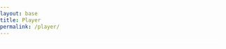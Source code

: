 ```yaml
---
layout: base
title: Player
permalink: /player/
---
```


<style>
    #gameCanvas {
        margin: 0;
        border: 1px solid white;
        display: block;
    }
    body, html {
        margin: 0;
        padding: 0;
        overflow: hidden;
        width: 100%;
        height: 100%;
    }
</style>

<canvas id='gameCanvas'></canvas>

<script type="module">
    import GameControl from '/john_2025/assets/js/player/GameControl.js';

    GameControl.init();
    GameControl.start();

</script>
